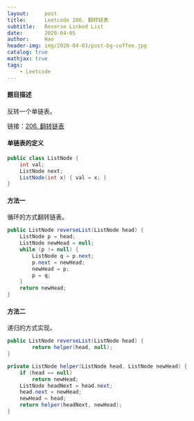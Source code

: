 ```yaml
---
layout:     post
title:      Leetcode 206. 翻转链表
subtitle:   Reverse Linked List
date:       2020-04-05
author:     Hao
header-img: img/2020-04-03/post-bg-coffee.jpg
catalog: true
mathjax: true
tags:
    - Leetcode
---
```


#### 题目描述

反转一个单链表。

链接：[206. 翻转链表](https://leetcode-cn.com/problems/reverse-linked-list/)

#### 单链表的定义

```java
public class ListNode {
    int val;
    ListNode next;
    ListNode(int x) { val = x; }
}
```

#### 方法一

循环的方式翻转链表。

```java
public ListNode reverseList(ListNode head) {
    ListNode p = head;
    ListNode newHead = null;
    while (p != null) {
        ListNode q = p.next;
        p.next = newHead;
        newHead = p;
        p = q;
    }
    return newHead;
}
```

#### 方法二

递归的方式实现。

```java
public ListNode reverseList(ListNode head) {
        return helper(head, null);
}

private ListNode helper(ListNode head, ListNode newHead) {
    if (head == null)
        return newHead;
    ListNode headNext = head.next;
    head.next = newHead;
    newHead = head;
    return helper(headNext, newHead);
}
```
